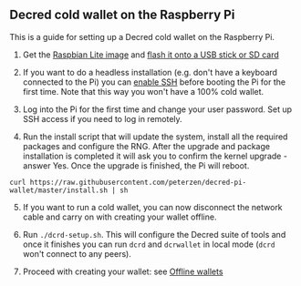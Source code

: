 ## Decred cold wallet on the Raspberry Pi

This is a guide for setting up a Decred cold wallet on the Raspberry Pi.



1. Get the [Raspbian Lite image](https://www.raspberrypi.org/downloads/raspbian/) and [flash it onto a USB stick or SD card](https://www.raspberrypi.org/documentation/installation/installing-images/README.md)


2. If you want to do a headless installation (e.g. don't have a keyboard connected to the Pi) you can [enable SSH](https://www.raspberrypi.org/documentation/remote-access/ssh/) before booting the Pi for the first time.  Note that this way you won't have a 100% cold wallet.

3. Log into the Pi for the first time and change your user password.  Set up SSH access if you need to log in remotely.

4. Run the install script that will update the system, install all the required packages and configure the RNG.  After the upgrade and package installation is completed it will ask you to confirm the kernel upgrade - answer Yes.  Once the upgrade is finished, the Pi will reboot.

```
curl https://raw.githubusercontent.com/peterzen/decred-pi-wallet/master/install.sh | sh
````

5. If you want to run a cold wallet, you can now disconnect the network cable and carry on with creating your wallet offline.

6. Run `./dcrd-setup.sh`.  This will configure the Decred suite of tools and once it finishes you can run `dcrd` and `dcrwallet` in local mode (`dcrd` won't connect to any peers).  

7. Proceed with creating your wallet: see [Offline wallets](https://github.com/chappjc/dcrwallet/blob/master/docs/offline_wallets.md)


